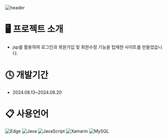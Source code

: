 ![header](https://capsule-render.vercel.app/api?type=waving&color=auto&height=300&section=header&text=공%20감&fontSize=90)

# 🖥️ 프로젝트 소개
+ jsp를 활용하여 로그인과 회원가입 및 회원수정 기능을 탑재한 사이트를 만들었습니다.

# 🕓 개발기간
+ 2024.08.13~2024.08.20
# 📋 사용언어
![Edge](https://img.shields.io/badge/jsp-0078D7?style=for-the-badge&logo=Microsoft-jsp&logoColor=white)
![Java](https://img.shields.io/badge/java-%23ED8B00.svg?style=for-the-badge&logo=openjdk&logoColor=white)
![JavaScript](https://img.shields.io/badge/javascript-%23323330.svg?style=for-the-badge&logo=javascript&logoColor=%23F7DF1E)
![Xamarin](https://img.shields.io/badge/css-3199DC?style=for-the-badge&logo=css&logoColor=white)
![MySQL](https://img.shields.io/badge/mysql-4479A1.svg?style=for-the-badge&logo=mysql&logoColor=white)
